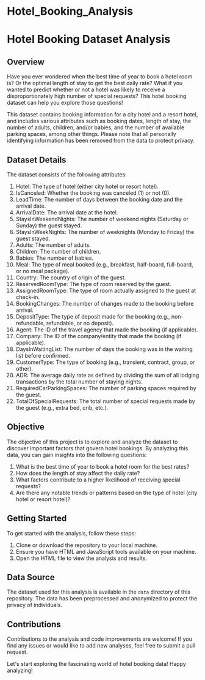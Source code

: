 # Hotel_Booking_Analysis

<!DOCTYPE html>
<html>
<body>
    <h1>Hotel Booking Dataset Analysis</h1>

   <h2>Overview</h2>
    <p>Have you ever wondered when the best time of year to book a hotel room is? Or the optimal length of stay to get the best daily rate? What if you wanted to predict whether or not a hotel was likely to receive a disproportionately high number of special requests? This hotel booking dataset can help you explore those questions!</p>
    <p>This dataset contains booking information for a city hotel and a resort hotel, and includes various attributes such as booking dates, length of stay, the number of adults, children, and/or babies, and the number of available parking spaces, among other things. Please note that all personally identifying information has been removed from the data to protect privacy.</p>

   <h2>Dataset Details</h2>
    <p>The dataset consists of the following attributes:</p>
    <ol>
        <li>Hotel: The type of hotel (either city hotel or resort hotel).</li>
        <li>IsCanceled: Whether the booking was canceled (1) or not (0).</li>
        <li>LeadTime: The number of days between the booking date and the arrival date.</li>
        <li>ArrivalDate: The arrival date at the hotel.</li>
        <li>StaysInWeekendNights: The number of weekend nights (Saturday or Sunday) the guest stayed.</li>
        <li>StaysInWeekNights: The number of weeknights (Monday to Friday) the guest stayed.</li>
        <li>Adults: The number of adults.</li>
        <li>Children: The number of children.</li>
        <li>Babies: The number of babies.</li>
        <li>Meal: The type of meal booked (e.g., breakfast, half-board, full-board, or no meal package).</li>
        <li>Country: The country of origin of the guest.</li>
        <li>ReservedRoomType: The type of room reserved by the guest.</li>
        <li>AssignedRoomType: The type of room actually assigned to the guest at check-in.</li>
        <li>BookingChanges: The number of changes made to the booking before arrival.</li>
        <li>DepositType: The type of deposit made for the booking (e.g., non-refundable, refundable, or no deposit).</li>
        <li>Agent: The ID of the travel agency that made the booking (if applicable).</li>
        <li>Company: The ID of the company/entity that made the booking (if applicable).</li>
        <li>DaysInWaitingList: The number of days the booking was in the waiting list before confirmed.</li>
        <li>CustomerType: The type of booking (e.g., transient, contract, group, or other).</li>
        <li>ADR: The average daily rate as defined by dividing the sum of all lodging transactions by the total number of staying nights.</li>
        <li>RequiredCarParkingSpaces: The number of parking spaces required by the guest.</li>
        <li>TotalOfSpecialRequests: The total number of special requests made by the guest (e.g., extra bed, crib, etc.).</li>
    </ol>

   <h2>Objective</h2>
    <p>The objective of this project is to explore and analyze the dataset to discover important factors that govern hotel bookings. By analyzing this data, you can gain insights into the following questions:</p>
    <ol>
        <li>What is the best time of year to book a hotel room for the best rates?</li>
        <li>How does the length of stay affect the daily rate?</li>
        <li>What factors contribute to a higher likelihood of receiving special requests?</li>
        <li>Are there any notable trends or patterns based on the type of hotel (city hotel or resort hotel)?</li>
    </ol>

   <h2>Getting Started</h2>
    <p>To get started with the analysis, follow these steps:</p>
    <ol>
        <li>Clone or download the repository to your local machine.</li>
        <li>Ensure you have HTML and JavaScript tools available on your machine.</li>
        <li>Open the HTML file to view the analysis and results.</li>
    </ol>

   <h2>Data Source</h2>
    <p>The dataset used for this analysis is available in the <code>data</code> directory of this repository. The data has been preprocessed and anonymized to protect the privacy of individuals.</p>
    <h2>Contributions</h2>
    <p>Contributions to the analysis and code improvements are welcome! If you find any issues or would like to add new analyses, feel free to submit a pull request.</p>
    <p>Let's start exploring the fascinating world of hotel booking data! Happy analyzing!</p>
</body>
</html>
